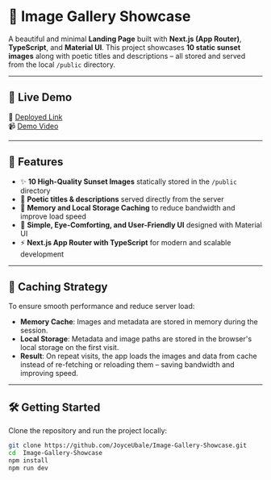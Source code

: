 # 🌇 Image Gallery Showcase

A beautiful and minimal **Landing Page** built with **Next.js (App Router)**, **TypeScript**, and **Material UI**. This project showcases **10 static sunset images** along with poetic titles and descriptions – all stored and served from the local `/public` directory.  

---

## 🚀 Live Demo

🔗 [Deployed Link](https://image-gallery-showcase.netlify.app)  
📹 [Demo Video](https://drive.google.com/file/d/116F-sv_YKTl091tmMVhOZlExVaW2UJ8B/view?usp=sharing)

---

## 🧩 Features

- ✨ **10 High-Quality Sunset Images** statically stored in the `/public` directory
- 📝 **Poetic titles & descriptions** served directly from the server
- 🧠 **Memory and Local Storage Caching** to reduce bandwidth and improve load speed
- 🌙 **Simple, Eye-Comforting, and User-Friendly UI** designed with Material UI
- ⚡ **Next.js App Router with TypeScript** for modern and scalable development

---

## 🧠 Caching Strategy

To ensure smooth performance and reduce server load:

- **Memory Cache**: Images and metadata are stored in memory during the session.
- **Local Storage**: Metadata and image paths are stored in the browser's local storage on the first visit.
- **Result**: On repeat visits, the app loads the images and data from cache instead of re-fetching or reloading them – saving bandwidth and improving speed.

---

## 🛠️ Getting Started

Clone the repository and run the project locally:

```bash
git clone https://github.com/JoyceUbale/Image-Gallery-Showcase.git
cd  Image-Gallery-Showcase
npm install
npm run dev
